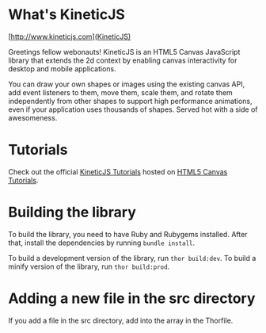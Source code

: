 # What's KineticJS

[http://www.kineticjs.com](KineticJS)

Greetings fellow webonauts! KineticJS is an HTML5 Canvas JavaScript library that extends the 2d context by enabling canvas interactivity for desktop and mobile applications.

You can draw your own shapes or images using the existing canvas API, add event listeners to them, move them, scale them, and rotate them independently from other shapes to support high performance animations, even if your application uses thousands of shapes.  Served hot with a side of awesomeness.

# Tutorials
Check out the official [KineticJS Tutorials](http://www.html5canvastutorials.com/kineticjs/html5-canvas-events-tutorials-introduction-with-kineticjs/) hosted on [HTML5 Canvas Tutorials](http://www.html5canvastutorials.com/).

# Building the library
To build the library, you need to have Ruby and Rubygems installed. After that, install the dependencies by running `bundle install`.

To build a development version of the library, run `thor build:dev`. To build a minify version of the library, run `thor build:prod`.

# Adding a new file in the src directory
If you add a file in the src directory, add into the array in the Thorfile.
